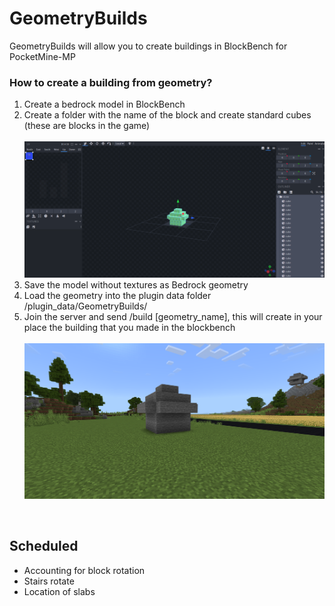 # GeometryBuilds
GeometryBuilds will allow you to create buildings in BlockBench for PocketMine-MP

<h3>How to create a building from geometry?</h3>
<ol>
  <li>Create a bedrock model in BlockBench</li>
  <li>Create a folder with the name of the block and create standard cubes (these are blocks in the game)<br><br><img src='https://github.com/labarjni/GeometryBuilds/blob/master/example1.png?raw=true'></li>
  <li>Save the model without textures as Bedrock geometry</li>
  <li>Load the geometry into the plugin data folder /plugin_data/GeometryBuilds/</li>
  <li>Join the server and send /build [geometry_name], this will create in your place the building that you made in the blockbench<br><br><img src='https://github.com/labarjni/GeometryBuilds/blob/master/example2.png?raw=true'></li>
</ol>
<br>
<h2>Scheduled</h2>
<ul>
  <li>Accounting for block rotation</li>
  <li>Stairs rotate</li>
  <li>Location of slabs</li>
</ul>
